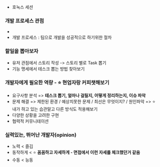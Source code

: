 - 호눅스 세션

### 개발 프로세스 관점
- 
- 개발 프로세스 : 팀으로 개발을 성공적으로 하기위한 절차
### 할일을 뽑아보자
- 유저 관점에서 스토리 작성 -> 스토리 별로 Task 뽑기
- 기능 명세에서 테스크 뽑는 방법 찾아보기


###  개발자에게 필요한 역량 - ⭐️ **현업자랑 커피챗해보기**
- 요구사항 분석 => **테스크 뽑기, 얼마나 걸릴지, 어떻게 정리하는지, 이슈 파악**
- 문제 해결 => 제한된 환경 / 예상치못한 문제 / 최선은 무엇이지? / 원인파악 => ⭐️ 내가 하고 있는 습관말고 다른 방식도 적용해보기
- 다양한 상황을 고려한 구현
- 협력적 커뮤니테이션

  
### 실력있는, 뛰어난 개발자(opinion)
- 노력 < 즐김
- 동작하게 < ⭐️ **꼼꼼하고 자세하게 - 면접에서 이런 자세를 체크했던거 같음**
- 수동 < 능동